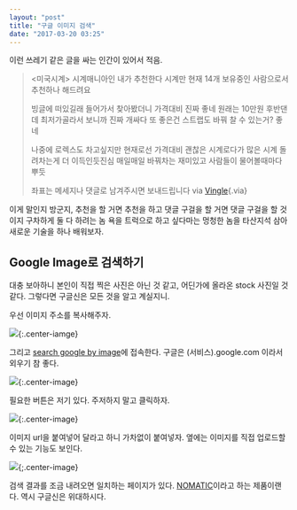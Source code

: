 ```yaml
---
layout: "post"
title: "구글 이미지 검색"
date: "2017-03-20 03:25"
---
```


이런 쓰레기 같은 글을 싸는 인간이 있어서 적음.

> <미국시계> 시계매니아인 내가 추천한다
> 시계만 현재 14개 보유중인 사람으로서
> 추천하나 해드려요
>
> 빙글에 떠있길래 들어가서 찾아봤더니 가격대비 진짜 좋네
> 원래는 10만원 후반댄데 최저가골라서 보니까 진짜 개싸다
> 또 좋은건 스트랩도 바꿔 찰 수 있는거? 좋네
>
> 나중에 로렉스도 차고싶지만 현재로선 가격대비 괜찮은 시계로다가
> 많은 시계 돌려차는게 더 이득인듯진심
> 매일매일 바꿔차는 재미있고 사람들이 물어볼때마다 뿌듯
>
> 좌표는 메세지나 댓글로 남겨주시면 보내드립니다
> via [Vingle](https://www.vingle.net/posts/2026724){.via}

이게 말인지 방군지, 추천을 할 거면 추천을 하고 댓글 구걸을 할 거면 댓글 구걸을 할 것이지 구차하게 둘 다 하려는 놈 욕을 트럭으로 하고 싶다마는 멍청한 놈을 타산지석 삼아 새로운 기술을 하나 배워보자.

## Google Image로 검색하기

대충 보아하니 본인이 직접 찍은 사진은 아닌 것 같고, 어딘가에 올라온 stock 사진일 것 같다. 그렇다면 구글신은 모든 것을 알고 계실지니.

우선 이미지 주소를 복사해주자.

![](http://d.pr/i/JcOh+){:.center-iamge}

그리고 [search google by image](https://images.google.com)에 접속한다. 구글은 (서비스).google.com 이라서 외우기 참 좋다.

![](http://d.pr/i/QNBe+){:.center-image}

필요한 버튼은 저기 있다. 주저하지 말고 클릭하자.

![](http://d.pr/i/3i92+){:.center-image}

이미지 url을 붙여넣어 달라고 하니 가차없이 붙여넣자. 옆에는 이미지를 직접 업로드할 수 있는 기능도 보인다.

![](http://d.pr/i/3LxJ+){;.center-image}

검색 결과를 조금 내려오면 일치하는 페이지가 있다. [NOMATIC](https://www.nomatic.com/collections/all)이라고 하는 제품이랜다. 역시 구글신은 위대하시다.
